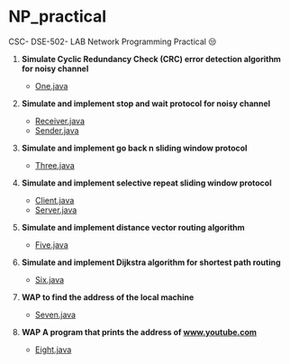 # NP_practical
CSC- DSE-502- LAB Network Programming Practical 😒


1. **Simulate Cyclic Redundancy Check (CRC) error detection algorithm for noisy channel**
   - [One.java](code/One.java)

2. **Simulate and implement stop and wait protocol for noisy channel**
   - [Receiver.java](code/Two/Receiver.java)
   - [Sender.java](code/Two/Sender.java)

3. **Simulate and implement go back n sliding window protocol**
   - [Three.java](code/Three.java)

4. **Simulate and implement selective repeat sliding window protocol**
   - [Client.java](code/Four/Client.java)
   - [Server.java](code/Four/Server.java)

5. **Simulate and implement distance vector routing algorithm**
   - [Five.java](code/Five.java)

6. **Simulate and implement Dijkstra algorithm for shortest path routing**
   - [Six.java](code/Six.java)

7. **WAP to find the address of the local machine**
   - [Seven.java](code/Seven.java)

8. **WAP A program that prints the address of www.youtube.com**
   - [Eight.java](code/Eight.java)
